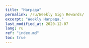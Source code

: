 ```yaml
---
title: "Награда"
permalink: /ru/Weekly Sign Rewards/
excerpt: "Weekly Награда."
last_modified_at: 2020-12-07
lang: ru
ref: "index.md"
toc: true
---
```


